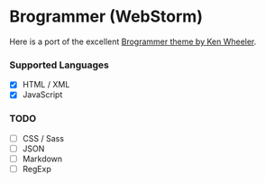 # Brogrammer (WebStorm)

Here is a port of the excellent [Brogrammer theme by Ken Wheeler](https://github.com/kenwheeler/brogrammer-theme).
 
### Supported Languages

- [x] HTML / XML
- [x] JavaScript

### TODO

- [ ] CSS / Sass
- [ ] JSON
- [ ] Markdown
- [ ] RegExp